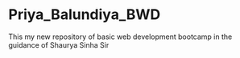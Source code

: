 # Priya_Balundiya_BWD
This my new repository of basic web development bootcamp in the guidance of Shaurya Sinha Sir
